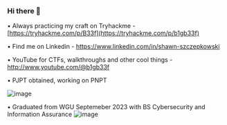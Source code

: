 ### Hi there 👋


•	Always practicing my craft on Tryhackme - [https://tryhackme.com/p/B33f](https://tryhackme.com/p/b1gb33f)

•	Find me on Linkedin - https://www.linkedin.com/in/shawn-szczepkowski

•	YouTube for CTFs, walkthroughs and other cool things - http://www.youtube.com/@b1gb33f

•	PJPT obtained, working on PNPT 

![image](https://github.com/B1g-B33f/B1g-B33f/assets/130265537/dc3d7083-6bc3-4758-8f70-54058b699de1)


•	Graduated from WGU Septemeber 2023 with BS Cybersecurity and Information Assurance
![image](https://github.com/B1g-B33f/B1g-B33f/assets/130265537/50581aff-5218-4a6b-a484-5df1c0ebcfac)







